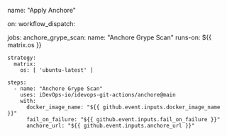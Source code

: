 name: "Apply Anchore"

on:
  workflow_dispatch:

jobs:
  anchore_grype_scan:
    name: "Anchore Grype Scan"
    runs-on: ${{ matrix.os }}

    strategy:
      matrix:
        os: [ 'ubuntu-latest' ]

    steps:
      - name: "Anchore Grype Scan"
        uses: iDevOps-io/idevops-git-actions/anchore@main
        with:
          docker_image_name: "${{ github.event.inputs.docker_image_name }}"
          fail_on_failure: "${{ github.event.inputs.fail_on_failure }}"
          anchore_url: "${{ github.event.inputs.anchore_url }}"
